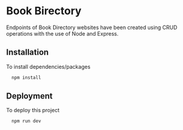 
# Book Birectory

Endpoints of Book Directory websites have been created using CRUD operations with the use of Node and Express.


## Installation

To install dependencies/packages 

```bash
  npm install
``` 

## Deployment

To deploy this project

```bash
  npm run dev
```
